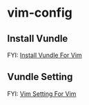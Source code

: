 # vim-config

## Install Vundle

FYI: [Install Vundle For Vim](https://github.com/VundleVim/Vundle.vim)

## Vundle Setting

FYI: [Vim Setting For Vim](./mac/vimrc)
